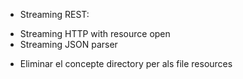 * Streaming REST:
 - Streaming HTTP with resource open
 - Streaming JSON parser
* Eliminar el concepte directory per als file resources
